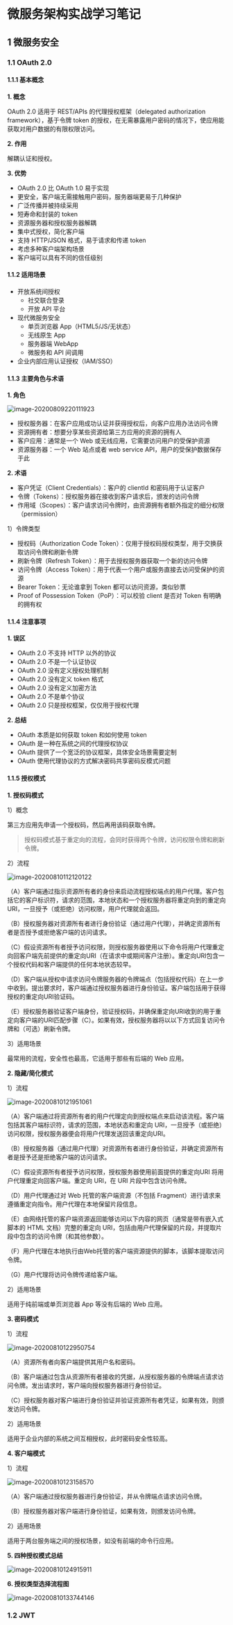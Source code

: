 # 微服务架构实战学习笔记

## 1 微服务安全

### 1.1 OAuth 2.0

#### 1.1.1 基本概念

**1. 概念**

OAuth 2.0 适用于 REST/APIs 的代理授权框架（delegated authorization framework），基于令牌 token 的授权，在无需暴露用户密码的情况下，使应用能获取对用户数据的有限权限访问。

**2. 作用**

解耦认证和授权。

**3. 优势**

- OAuth 2.0 比 OAuth 1.0 易于实现
- 更安全，客户端无需接触用户密码，服务器端更易于几种保护
- 广泛传播并被持续采用
- 短寿命和封装的 token
- 资源服务器和授权服务器解耦
- 集中式授权，简化客户端
- 支持 HTTP/JSON 格式，易于请求和传递 token
- 考虑多种客户端架构场景
- 客户端可以具有不同的信任级别

#### 1.1.2 适用场景

- 开放系统间授权
    - 社交联合登录
    - 开放 API 平台
- 现代微服务安全
    - 单页浏览器 App（HTML5/JS/无状态）
    - 无线原生 App
    - 服务器端 WebApp
    - 微服务和 API 间调用
- 企业内部应用认证授权（IAM/SSO）

#### 1.1.3 主要角色与术语

**1. 角色**

![image-20200809220111923](assets/image-20200809220111923.png)

- 授权服务器：在客户应用成功认证并获得授权后，向客户应用办法访问令牌
- 资源拥有者：想要分享某些资源给第三方应用的资源的拥有人
- 客户应用：通常是一个 Web 或无线应用，它需要访问用户的受保护资源
- 资源服务器：一个 Web 站点或者 web service API，用户的受保护数据保存于此

**2. 术语**

- 客户凭证（Client Credentials）：客户的 clientId 和密码用于认证客户
- 令牌（Tokens）：授权服务器在接收到客户请求后，颁发的访问令牌
- 作用域（Scopes）：客户请求访问令牌时，由资源拥有者额外指定的细分权限（permission）

1）令牌类型

- 授权码（Authorization Code Token）：仅用于授权码授权类型，用于交换获取访问令牌和刷新令牌
- 刷新令牌（Refresh Token）：用于去授权服务器获取一个新的访问令牌
- 访问令牌（Access Token）：用于代表一个用户或服务直接去访问受保护的资源
- Bearer Token：无论谁拿到 Token 都可以访问资源，类似钞票
- Proof of Possession Token（PoP）：可以校验 client 是否对 Token 有明确的拥有权

#### 1.1.4 注意事项

**1. 误区**

- OAuth 2.0 不支持 HTTP 以外的协议
- OAuth 2.0 不是一个认证协议
- OAuth 2.0 没有定义授权处理机制
- OAuth 2.0 没有定义 token 格式
- OAuth 2.0 没有定义加密方法
- OAuth 2.0 不是单个协议
- OAuth 2.0 只是授权框架，仅仅用于授权代理

**2. 总结**

- OAuth 本质是如何获取 token 和如何使用 token
- OAuth 是一种在系统之间的代理授权协议
- OAuth 提供了一个宽泛的协议框架，具体安全场景需要定制
- OAuth 使用代理协议的方式解决密码共享密码反模式问题

#### 1.1.5 授权模式

**1. 授权码模式**

1）概念

第三方应用先申请一个授权码，然后再用该码获取令牌。

> 授权码模式基于重定向的流程，会同时获得两个令牌，访问权限令牌和刷新令牌。

2）流程

![image-20200810112120122](assets/image-20200810112120122.png)

（A）客户端通过指示资源所有者的身份来启动流程授权端点的用户代理。客户包括它的客户标识符，请求的范围，本地状态和一个授权服务器将重定向到的重定向 URI，一旦授予（或拒绝）访问权限，用户代理就会返回。

（B）授权服务器对资源所有者进行身份验证（通过用户代理），并确定资源所有者是否授予或拒绝客户端的访问请求。

（C）假设资源所有者授予访问权限，则授权服务器使用以下命令将用户代理重定向回客户端先前提供的重定向URI（在请求中或期间客户注册）。重定向URI包含一个授权代码和客户端提供的任何本地状态较早。

（D）客户端从授权中请求访问令牌服务器的令牌端点（包括授权代码）在上一步中收到。提出要求时，客户端通过授权服务器进行身份验证。客户端包括用于获得授权的重定向URI验证码。

（E）授权服务器验证客户端身份，验证授权码，并确保重定向URI收到的用于重定向客户端的URI匹配步骤（C）。如果有效，授权服务器将以以下方式回复访问令牌和（可选）刷新令牌。

3）适用场景

最常用的流程，安全性也最高，它适用于那些有后端的 Web 应用。

**2. 隐藏/简化模式**

1）流程

![image-20200810121951061](assets/image-20200810121951061.png)

（A）客户端通过将资源所有者的用户代理定向到授权端点来启动该流程。客户端包括其客户端标识符，请求的范围，本地状态和重定向 URI，一旦授予（或拒绝）访问权限，授权服务器便会将用户代理发送回该重定向URI。

（B）授权服务器（通过用户代理）对资源所有者进行身份验证，并确定资源所有者是授予还是拒绝客户端的访问请求。

（C）假设资源所有者授予访问权限，授权服务器使用前面提供的重定向URI 将用户代理重定向回客户端。重定向 URI，在 URI 片段中包含访问令牌。

（D）用户代理通过对 Web 托管的客户端资源（不包括 Fragment）进行请求来遵循重定向指令。用户代理在本地保留片段信息。

（E）由网络托管的客户端资源返回能够访问以下内容的网页（通常是带有嵌入式脚本的 HTML 文档）完整的重定向 URI，包括由用户代理保留的片段，并提取片段中包含的访问令牌（和其他参数）。

（F）用户代理在本地执行由Web托管的客户端资源提供的脚本，该脚本提取访问令牌。

（G）用户代理将访问令牌传递给客户端。

2）适用场景

适用于纯前端或单页浏览器 App 等没有后端的 Web 应用。

**3. 密码模式**

1）流程

![image-20200810122950754](assets/image-20200810122950754.png)

（A）资源所有者向客户端提供其用户名和密码。

（B）客户端通过包含从资源所有者接收的凭据，从授权服务器的令牌端点请求访问令牌。发出请求时，客户端向授权服务器进行身份验证。

（C）授权服务器对客户端进行身份验证并验证资源所有者凭证，如果有效，则颁发访问令牌。

2）适用场景

适用于企业内部的系统之间互相授权，此时密码安全性较高。

**4. 客户端模式**

1）流程

![image-20200810123158570](assets/image-20200810123158570.png)

（A）客户端通过授权服务器进行身份验证，并从令牌端点请求访问令牌。

（B）授权服务器对客户端进行身份验证，如果有效，则颁发访问令牌。

2）适用场景

适用于两台服务端之间的授权场景，如没有前端的命令行应用。

**5. 四种授权模式总结**

![image-20200810124915911](assets/image-20200810124915911.png)

**6. 授权类型选择流程图**

![image-20200810133744146](assets/image-20200810133744146.png)

### 1.2 JWT

